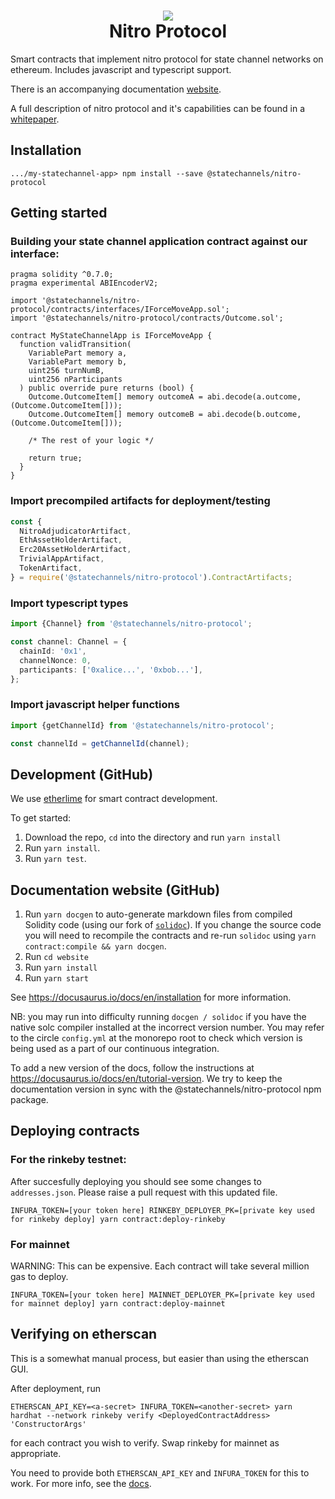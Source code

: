 <h1 align="center">
<div><img src="https://protocol.statechannels.org/img/favicon.ico"> </div>
Nitro Protocol
</h1>

Smart contracts that implement nitro protocol for state channel networks on ethereum. Includes javascript and typescript support.

There is an accompanying documentation [website](https://protocol.statechannels.org/).

A full description of nitro protocol and it's capabilities can be found in a [whitepaper](https://eprint.iacr.org/2019/219).

## Installation

```
.../my-statechannel-app> npm install --save @statechannels/nitro-protocol
```

## Getting started

### Building your state channel application contract against our interface:

```solidity
pragma solidity ^0.7.0;
pragma experimental ABIEncoderV2;

import '@statechannels/nitro-protocol/contracts/interfaces/IForceMoveApp.sol';
import '@statechannels/nitro-protocol/contracts/Outcome.sol';

contract MyStateChannelApp is IForceMoveApp {
  function validTransition(
    VariablePart memory a,
    VariablePart memory b,
    uint256 turnNumB,
    uint256 nParticipants
  ) public override pure returns (bool) {
    Outcome.OutcomeItem[] memory outcomeA = abi.decode(a.outcome, (Outcome.OutcomeItem[]));
    Outcome.OutcomeItem[] memory outcomeB = abi.decode(b.outcome, (Outcome.OutcomeItem[]));

    /* The rest of your logic */

    return true;
  }
}
```

### Import precompiled artifacts for deployment/testing

```typescript
const {
  NitroAdjudicatorArtifact,
  EthAssetHolderArtifact,
  Erc20AssetHolderArtifact,
  TrivialAppArtifact,
  TokenArtifact,
} = require('@statechannels/nitro-protocol').ContractArtifacts;
```

### Import typescript types

```typescript
import {Channel} from '@statechannels/nitro-protocol';

const channel: Channel = {
  chainId: '0x1',
  channelNonce: 0,
  participants: ['0xalice...', '0xbob...'],
};
```

### Import javascript helper functions

```typescript
import {getChannelId} from '@statechannels/nitro-protocol';

const channelId = getChannelId(channel);
```

## Development (GitHub)

We use [etherlime](https://etherlime.gitbook.io/) for smart contract development.

To get started:

1. Download the repo, `cd` into the directory and run `yarn install`
2. Run `yarn install`.
3. Run `yarn test`.

## Documentation website (GitHub)

1. Run `yarn docgen` to auto-generate markdown files from compiled Solidity code (using our fork of [`solidoc`](https://github.com/statechannels/solidoc)). If you change the source code you will need to recompile the contracts and re-run `solidoc` using `yarn contract:compile && yarn docgen`.
2. Run `cd website`
3. Run `yarn install`
4. Run `yarn start`

See https://docusaurus.io/docs/en/installation for more information.

NB: you may run into difficulty running `docgen / solidoc` if you have the native solc compiler installed at the incorrect version number. You may refer to the circle `config.yml` at the monorepo root to check which version is being used as a part of our continuous integration.

To add a new version of the docs, follow the instructions at https://docusaurus.io/docs/en/tutorial-version. We try to keep the documentation version in sync with the @statechannels/nitro-protocol npm package.

## Deploying contracts

### For the rinkeby testnet:

After succesfully deploying you should see some changes to `addresses.json`. Please raise a pull request with this updated file.

```
INFURA_TOKEN=[your token here] RINKEBY_DEPLOYER_PK=[private key used for rinkeby deploy] yarn contract:deploy-rinkeby
```
### For mainnet

WARNING: This can be expensive. Each contract will take several million gas to deploy.

```
INFURA_TOKEN=[your token here] MAINNET_DEPLOYER_PK=[private key used for mainnet deploy] yarn contract:deploy-mainnet
```

## Verifying on etherscan
 This is a somewhat manual process, but easier than using the etherscan GUI. 
 
 After deployment, run

 ```
 ETHERSCAN_API_KEY=<a-secret> INFURA_TOKEN=<another-secret> yarn hardhat --network rinkeby verify <DeployedContractAddress> 'ConstructorArgs'
 ```
 
 for each contract you wish to verify. Swap rinkeby for mainnet as appropriate.

You need to provide both `ETHERSCAN_API_KEY` and `INFURA_TOKEN` for this to work. For more info, see the [docs](https://hardhat.org/plugins/nomiclabs-hardhat-etherscan.html).